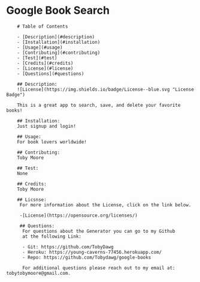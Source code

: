 # Google Book Search

        # Table of Contents

        - [Description](#description)
        - [Installation](#installation)
        - [Usage](#usage)
        - [Contributing](#contributing)
        - [Test](#test)
        - [Credits](#credits)
        - [License](#license)
        - [Questions](#questions)

        ## Description:
        ![License](https://img.shields.io/badge/License--blue.svg "License Badge")

        This is a great app to search, save, and delete your favorite books!
        
        ## Installation:
        Just signup and login!

        ## Usage:
        For book lovers worldwide!
        
        ## Contributing:
        Toby Moore
       
        ## Test:
        None
       
        ## Credits:
        Toby Moore
       
        ## Licsnse:
         For more information about the License, click on the link below.

         -[License](https://opensource.org/licenses/)

         ## Questions:
          For questions about the Generator you can go to my Github
          at the following Link:

          - Git: https://github.com/TobyDawg
          - Heroku: https://young-caverns-77456.herokuapp.com/
          - Repo: https://github.com/Tobydawg/google-books

          For additional questions please reach out to my email at: tobytobymoore@gmail.com.
        
        

